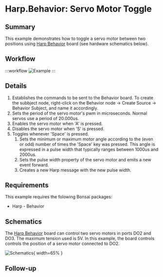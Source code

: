 # Harp.Behavior: Servo Motor Toggle


## Summary
This example demonstrates how to toggle a servo motor between two positions using [Harp Behavior](https://harp-tech.org/api/Harp.Behavior.html) board (see hardware schematics below). 


## Workflow
:::workflow
![Example](~/workflows/HarpExamples/BehaviorBoard/ServoMotorToggle/ServoMotorToggle.bonsai)
:::



## Details
1. Establishes the commands to be sent to the Behavior board. To create the subbject node, right-click on the Behavior node -> Create Source -> Behavior Subject, and name it accordingly. 
2. Sets the period of the servo motor's pwm in microseconds. Normal servos use a period of 20.000us.
3. Enables the servo motor when 'A' is pressed. 
4. Disables the servo motor when 'S' is pressed.
5. Toggles whenever 'Space' is pressed. 
    1. Sets the minimum or maximum motor angle according to the (even or odd) number of times the 'Space' key was pressed. This angle is expressed in a pulse width that typically ranges between 1000us and 2000us.
    2. Sets the pulse width property of the servo motor and emits a new event forward.
    3. Creates a new Harp message with the new pulse width. 

## Requirements
This example requires the folowing Bonsai packages:
- Harp - Behavior


## Schematics
The [Harp Behavior](https://harp-tech.org/api/Harp.Behavior.html) board can control two servo motors in ports DO2 and DO3. The maximum tension used is 5V. In this example, the board controls controls the position of a servo motor connected to DO2. 

![Schematics](./ServoMotorToggle.png){ width=65% }


## Follow-up






